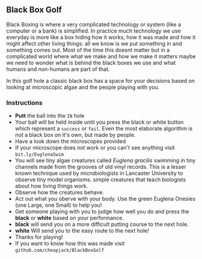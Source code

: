 
## Black Box Golf

Black Boxing is where a very complicated technology or system (like a computer or a bank) is simplified. In practice much technology we use everyday is more like a box hiding how it works, how it was made and how it might affect other living things: all we know is we put something in and something comes out. Most of the time this doesnt matter but in a complicated world where what we make and how we make it matters maybe we need to wonder what is behind the black boxes we use and what humans and non-humans are part of that.

In this golf hole a classic black box has a space for your decisions based on looking at microscopic algae and the people playing with you.

### Instructions

 * **Putt** the ball into the `IN` hole
 * Your ball will be held inside until you press the black or white button which represent a `success` or `fail`. Even the most elaborate algorithm is not a black box on it's own, but made by people.
 * Have a look down the microscopes provided
  * If your microscope does not work or you can't see anything visit `bit.ly/EuglenaSwim`
* You will see tiny algae creatures called *Euglena gracilis* swimming in tiny channels made from the grooves of old vinyl records. This is a lesser known technique used by microbiologists in Lancaster University to observe tiny model organisms. simple creatures that teach biologists about how living things work.
* Observe how the creatures behave.
* Act out what you oberve with your body. Use the green Euglena Onesies (one Large, one Small) to help you!
 * Get someone playing with you to judge how well you do and press the **black** or **white** based on your performance.
 * **black** will send you on a more difficult putting course to the next hole.
 * **white** Will send you to the easy route to the next hole!
 * Thanks for playing!
 * If you want to know how this was made visit `github.com/cheapjack/BlackBoxGolf`

